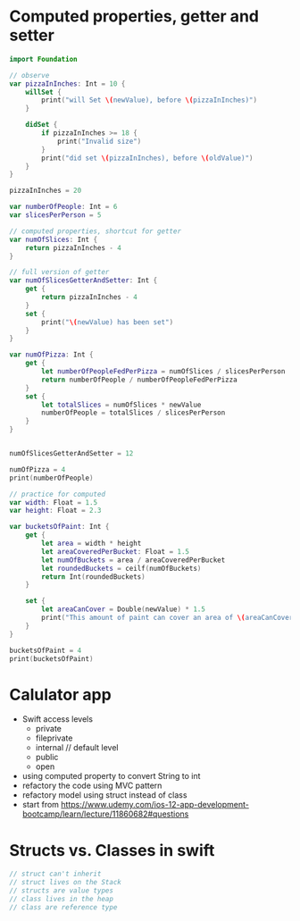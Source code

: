 # Computed properties, getter and setter
```swift
import Foundation

// observe
var pizzaInInches: Int = 10 {
    willSet {
        print("will Set \(newValue), before \(pizzaInInches)")
    }

    didSet {
        if pizzaInInches >= 18 {
            print("Invalid size")
        }
        print("did set \(pizzaInInches), before \(oldValue)")
    }
}

pizzaInInches = 20

var numberOfPeople: Int = 6
var slicesPerPerson = 5

// computed properties, shortcut for getter
var numOfSlices: Int {
    return pizzaInInches - 4
}

// full version of getter
var numOfSlicesGetterAndSetter: Int {
    get {
        return pizzaInInches - 4
    }
    set {
        print("\(newValue) has been set")
    }
}

var numOfPizza: Int {
    get {
        let numberOfPeopleFedPerPizza = numOfSlices / slicesPerPerson
        return numberOfPeople / numberOfPeopleFedPerPizza
    }
    set {
        let totalSlices = numOfSlices * newValue
        numberOfPeople = totalSlices / slicesPerPerson
    }
}


numOfSlicesGetterAndSetter = 12

numOfPizza = 4
print(numberOfPeople)

// practice for computed
var width: Float = 1.5
var height: Float = 2.3

var bucketsOfPaint: Int {
    get {
        let area = width * height
        let areaCoveredPerBucket: Float = 1.5
        let numOfBuckets = area / areaCoveredPerBucket
        let roundedBuckets = ceilf(numOfBuckets)
        return Int(roundedBuckets)
    }

    set {
        let areaCanCover = Double(newValue) * 1.5
        print("This amount of paint can cover an area of \(areaCanCover)")
    }
}

bucketsOfPaint = 4
print(bucketsOfPaint)

```

# Calulator app
- Swift access levels
  - private
  - fileprivate
  - internal // default level
  - public
  - open
- using computed property to convert String to int
- refactory the code using MVC pattern
- refactory model using struct instead of class
- start from https://www.udemy.com/ios-12-app-development-bootcamp/learn/lecture/11860682#questions

# Structs vs. Classes in swift

```swift
// struct can't inherit
// struct lives on the Stack
// structs are value types
// class lives in the heap
// class are reference type

```
